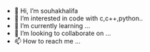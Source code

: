 - 👋 Hi, I’m souhakhalifa
- 👀 I’m interested in code with c,c++,python..
- 🌱 I’m currently learning ...
- 💞️ I’m looking to collaborate on ...
- 📫 How to reach me ...

<!---
K2812/K2812 is a ✨ special ✨ repository because its `README.md` (this file) appears on your GitHub profile.
You can click the Preview link to take a look at your changes.
--->
